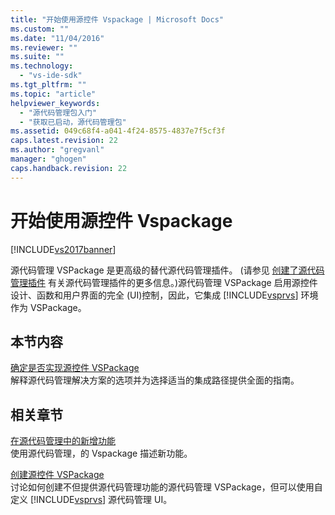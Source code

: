 ```yaml
---
title: "开始使用源控件 Vspackage | Microsoft Docs"
ms.custom: ""
ms.date: "11/04/2016"
ms.reviewer: ""
ms.suite: ""
ms.technology: 
  - "vs-ide-sdk"
ms.tgt_pltfrm: ""
ms.topic: "article"
helpviewer_keywords: 
  - "源代码管理包入门"
  - "获取已启动，源代码管理包"
ms.assetid: 049c68f4-a041-4f24-8575-4837e7f5cf3f
caps.latest.revision: 22
ms.author: "gregvanl"
manager: "ghogen"
caps.handback.revision: 22
---
```

# 开始使用源控件 Vspackage
[!INCLUDE[vs2017banner](../../code-quality/includes/vs2017banner.md)]

源代码管理 VSPackage 是更高级的替代源代码管理插件。  \(请参见 [创建了源代码管理插件](../../extensibility/internals/creating-a-source-control-plug-in.md) 有关源代码管理插件的更多信息。\)源代码管理 VSPackage 启用源控件设计、函数和用户界面的完全 \(UI\)控制，因此，它集成 [!INCLUDE[vsprvs](../../code-quality/includes/vsprvs_md.md)] 环境作为 VSPackage。  
  
## 本节内容  
 [确定是否实现源控件 VSPackage](../../extensibility/internals/determining-whether-to-implement-a-source-control-vspackage.md)  
 解释源代码管理解决方案的选项并为选择适当的集成路径提供全面的指南。  
  
## 相关章节  
 [在源代码管理中的新增功能](../../extensibility/internals/what-s-new-in-source-control.md)  
 使用源代码管理，的 Vspackage 描述新功能。  
  
 [创建源控件 VSPackage](../../extensibility/internals/creating-a-source-control-vspackage.md)  
 讨论如何创建不但提供源代码管理功能的源代码管理 VSPackage，但可以使用自定义 [!INCLUDE[vsprvs](../../code-quality/includes/vsprvs_md.md)] 源代码管理 UI。